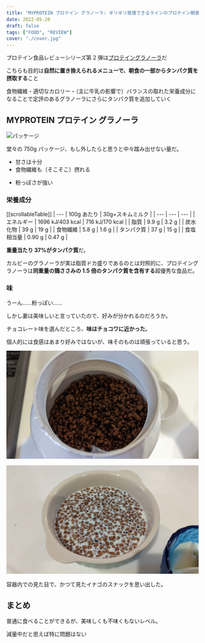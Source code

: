 ```yaml
---
title: "MYPROTEIN プロテイン グラノーラ: ギリギリ我慢できるラインのプロテイン朝食に"
date: 2022-05-20
draft: false
tags: ["FOOD", "REVIEW"]
cover: "./cover.jpg"
---
```


プロテイン食品レビューシリーズ第 2 弾は[プロテイングラノーラ](https://px.a8.net/svt/ejp?a8mat=3N3PXV+GF7GHE+45DI+BW0YB&a8ejpredirect=https%3A%2F%2Fwww.myprotein.jp%2Fsports-nutrition%2Fprotein-granola%2F11091293.html)だ

こちらも目的は**自然に置き換えられるメニューで、朝食の一部からタンパク質を摂取する**こと

食物繊維・適切なカロリー・（主に牛乳の影響で）バランスの取れた栄養成分になることで定評のあるグラノーラにさらにタンパク質を追加していく

## MYPROTEIN プロテイン グラノーラ

![パッケージ](/cover.jpg)

堂々の 750g パッケージ、もし外したらと思うと中々踏み出せない量だ。

<PositiveBox>

- 甘さは十分
- 食物繊維も（そこそこ）摂れる

</PositiveBox>

<NegativeBox>

- 粉っぽさが強い

</NegativeBox>

### 栄養成分

[[scrollableTable]]
| --- | 100g あたり | 30g+スキムミルク |
| --- | --- | --- |
| エネルギー | 1696 kJ/403 kcal | 716 kJ/170 kcal |
| 脂質 | 9.9 g | 3.2 g |
| 炭水化物 | 39 g | 19 g |
| 食物繊維 | 5.8 g | 1.6 g |
| タンパク質 | 37 g | 15 g |
| 食塩相当量 | 0.90 g | 0.47 g |

**重量当たり 37%がタンパク質**だ。

カルビーのグラノーラが実は脂質ドカ盛りであるのとは対照的に、プロテイングラノーラは**同重量の鶏ささみの 1.5 倍のタンパク質を含有する**超優秀な食品だ。

### 味

うーん……粉っぽい……

しかし妻は美味しいと言っていたので、好みが分かれるのだろうか。

チョコレート味を選んだところ、**味はチョコワに近かった**。

個人的には食感はあまり好みではないが、味そのものは頑張っていると思う。

![見た目はよくはない](./looks.jpg)

![集合恐怖症にはよくなさそう](with_milk.jpg)

容器内での見た目で、かつて見たイナゴのスナックを思い出した。

## まとめ

普通に食べることができるが、美味しくも不味くもないレベル。

減量中だと思えば特に問題はない

<LinkBox url="https://www.myprotein.jp/sports-nutrition/protein-granola/11091293.html" linkUrl="https://px.a8.net/svt/ejp?a8mat=3N3PXV+GF7GHE+45DI+BW0YB&a8ejpredirect=https%3A%2F%2Fwww.myprotein.jp%2Fsports-nutrition%2Fprotein-granola%2F11091293.html" />
